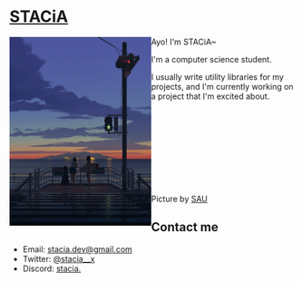 # [STACiA](https://twitter.com/stacia__x)

<p float="left">
<img src='assets/new_pic.jpeg' width='250' align="left">
    <p float="left">
Ayo! I'm STACiA~

I'm a computer science student.

I usually write utility libraries for my projects, and I'm currently working on a project that I'm excited about.

<br>
<br>
<br>
<br>
<br>
<br>
<br>
<br>

Picture by [SAU](https://twitter.com/bysau_/status/1390297979114950661)
<!-- Inspired by [instance01](https://github.com/instance01/instance01) -->

## Contact me
- Email: [stacia.dev@gmail.com](mailto:stacia.dev@gmail.com)
- Twitter: [@stacia__x](https://twitter.com/stacia__x)
- Discord: [stacia.](https://discord.com/users/240059262297047041)